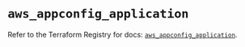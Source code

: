 # `aws_appconfig_application`

Refer to the Terraform Registry for docs: [`aws_appconfig_application`](https://registry.terraform.io/providers/hashicorp/aws/6.5.0/docs/resources/appconfig_application).
